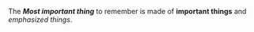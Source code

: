 The ***Most important thing*** to remember is made of **important things** and *emphasized things*.
